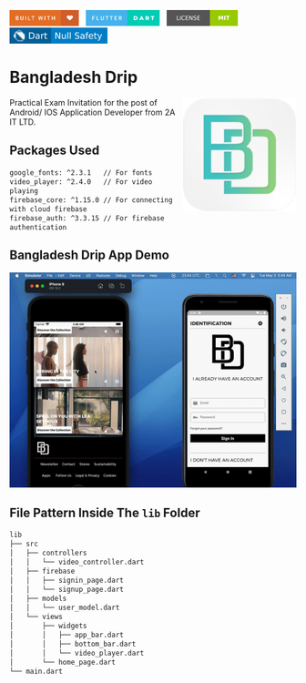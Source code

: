 <img src="screenshots/badges/built-with-love.svg" height="28px"/>&nbsp;&nbsp;
<img src="screenshots/badges/flutter-dart.svg" height="28px" />&nbsp;&nbsp;
<a href="https://choosealicense.com/licenses/mit/" target="_blank"><img src="screenshots/badges/license-MIT.svg" height="28px" /></a>&nbsp;&nbsp;
<img src="screenshots/badges/dart-null_safety-blue.svg" height="28px"/>

# Bangladesh Drip

<img align="right" src="screenshots/store_icons/playstore.png" height="200"></img>
Practical Exam Invitation for the post of Android/ IOS Application Developer from 2A IT LTD.<br>

## Packages Used

```
google_fonts: ^2.3.1   // For fonts
video_player: ^2.4.0   // For video playing
firebase_core: ^1.15.0 // For connecting with cloud firebase
firebase_auth: ^3.3.15 // For firebase authentication
```

## Bangladesh Drip App Demo

<p align="center"><img src="screenshots/gif/demo.gif"></p>

## File Pattern Inside The `lib` Folder

```
lib
├── src
│   ├── controllers
│   │   └── video_controller.dart
│   ├── firebase
│   │   ├── signin_page.dart
│   │   └── signup_page.dart
│   ├── models
│   │   └── user_model.dart
│   └── views
│       ├── widgets
│       │   ├── app_bar.dart
│       │   ├── bottom_bar.dart
│       │   └── video_player.dart
│       └── home_page.dart
└── main.dart
```
